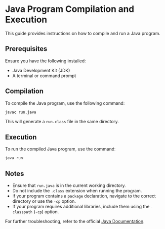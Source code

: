# Java Program Compilation and Execution

This guide provides instructions on how to compile and run a Java program.

## Prerequisites

Ensure you have the following installed:

- Java Development Kit (JDK)
- A terminal or command prompt

## Compilation

To compile the Java program, use the following command:

```bash
javac run.java
```

This will generate a `run.class` file in the same directory.

## Execution

To run the compiled Java program, use the command:

```bash
java run
```

## Notes

- Ensure that `run.java` is in the current working directory.
- Do not include the `.class` extension when running the program.
- If your program contains a `package` declaration, navigate to the correct directory or use the `-cp` option.
- If your program requires additional libraries, include them using the `-classpath` (`-cp`) option.

For further troubleshooting, refer to the official [Java Documentation](https://docs.oracle.com/en/java/).
